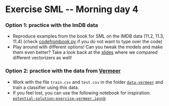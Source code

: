 # Exercise SML -- Morning day 4

### Option 1: practice with the ImDB data

* Reproduce examples from the book for SML on the IMDB data (11.2, 11.3, 11.4) (check [codefrombook.py](codefrombook.py) if you do not want to type over the code)
* Play around with different options! Can you tweak the models and make them even better? Take a look back at the [slides](../../day1/day1-afternoon.pdf) where we compared different vectorizers as well!

### Option 2: practice with the data from [Vermeer](/data-vermeer/)

* Work with the file `train.csv` and `test.csv` in the folder [`data-vermeer`](/data-vermeer/) and train a classifier using this data.
* If you feel lost, you can use the following notebook for inspiration: [`potential-solution-exercise-vermeer.ipynb`](potential-solution-exercise-vermeer.ipynb) 